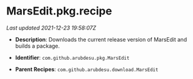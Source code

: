# MarsEdit.pkg.recipe

_Last updated 2021-12-23 19:58:07Z_

- **Description**: Downloads the current release version of MarsEdit and builds a package.

- **Identifier**: `com.github.arubdesu.pkg.MarsEdit`

- **Parent Recipes**: `com.github.arubdesu.download.MarsEdit`